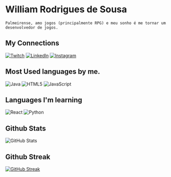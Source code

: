 # William Rodrigues de Sousa

```
Palmeirense, amo jogos (principalmente RPG) e meu sonho é me tornar um desenvolvedor de jogos.
```

## My Connections

[![Twitch](https://img.shields.io/badge/Twitch-000?style=for-the-badge&logo=twitch)](https://www.twitch.tv/shionwrs/)
[![LinkedIn](https://img.shields.io/badge/LinkedIn-000?style=for-the-badge&logo=linkedin&logoColor=0E76A8)](https://www.linkedin.com/in/williamrsousa94/) 
[![Instagram](https://img.shields.io/badge/Instagram-000?style=for-the-badge&logo=instagram)](https://www.instagram.com/willrsousa/)

## Most Used languages by me.

![Java](https://img.shields.io/badge/Java-000?style=for-the-badge&logo=java)
![HTML5](https://img.shields.io/badge/HTML5-000?style=for-the-badge&logo=html5)
![JavaScript](https://img.shields.io/badge/JavaScript-000?style=for-the-badge&logo=javascript)

## Languages I'm learning

![React](https://img.shields.io/badge/React-000?style=for-the-badge&logo=react)
![Python](https://img.shields.io/badge/Python-000?style=for-the-badge&logo=python)


## Github Stats

![GitHub Stats](https://github-readme-stats.vercel.app/api?username=willrsousa94&theme=transparent&bg_color=CFC&border_color=30A3DC&show_icons=true&icon_color=30A3DC&title_color=FF4D5F&text_color=000)

## Github Streak

[![GitHub Streak](https://streak-stats.demolab.com/?user=willrsousa94&theme=bear&background=000&border=30A3DC&dates=FFF)](https://git.io/streak-stats)